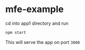 # mfe-example

cd into app1 directory and run 

```js
npm start
```

This will serve the app on port `3000`

